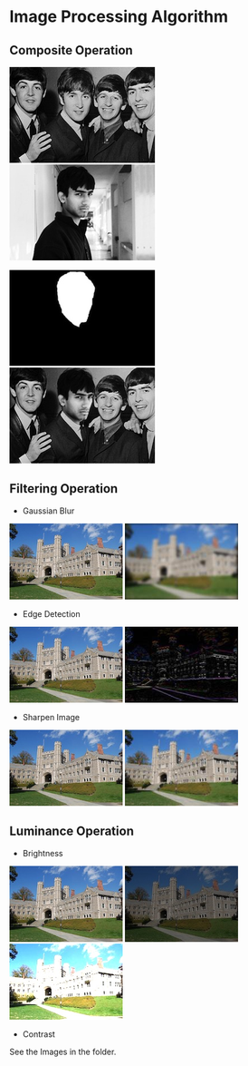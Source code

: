 # Image Processing Algorithm

## Composite Operation
![Background](https://github.com/ShaShekhar/Computer_Vision/blob/master/Composite_operation/comp_background.jpg "Background") ![Foreground](https://github.com/ShaShekhar/Computer_Vision/blob/master/Composite_operation/comp_foreground.jpg "Foreground")

![Mask](https://github.com/ShaShekhar/Computer_Vision/blob/master/Composite_operation/comp_mask.jpg "Mask")  ![Result](https://github.com/ShaShekhar/Computer_Vision/blob/master/Composite_operation/composite.jpg "Result")

## Filtering Operation
* Gaussian Blur

![Princeton](https://github.com/ShaShekhar/Computer_Vision/blob/master/Filtering_operation/princeton_small.jpg "Princeton") ![Blur](https://github.com/ShaShekhar/Computer_Vision/blob/master/Filtering_operation/blur_princeton.jpg "Blur_Princeton")

* Edge Detection

![Princeton](https://github.com/ShaShekhar/Computer_Vision/blob/master/Filtering_operation/princeton_small.jpg "Princeton") ![Edge](https://github.com/ShaShekhar/Computer_Vision/blob/master/Filtering_operation/edgedetect.jpg "Edge")

* Sharpen Image

![Princeton](https://github.com/ShaShekhar/Computer_Vision/blob/master/Filtering_operation/princeton_small.jpg "Princeton") ![Sharpen_Image](https://github.com/ShaShekhar/Computer_Vision/blob/master/Filtering_operation/sharpen.jpg "Sharpen_image")

## Luminance Operation
* Brightness

![Princeton](https://github.com/ShaShekhar/Computer_Vision/blob/master/Filtering_operation/princeton_small.jpg "Princeton") ![Brightness_0.5](https://github.com/ShaShekhar/Computer_Vision/blob/master/Luminance_operation/princeton_small_brightness_0.5.jpg "Brightness_0.5") ![Brightness_2.0](https://github.com/ShaShekhar/Computer_Vision/blob/master/Luminance_operation/princeton_small_brightness_2.0.jpg "Brightness_2.0")

* Contrast

See the Images in the folder.

